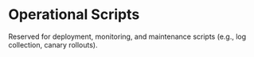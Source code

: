 # Operational Scripts

Reserved for deployment, monitoring, and maintenance scripts (e.g., log collection, canary rollouts).

